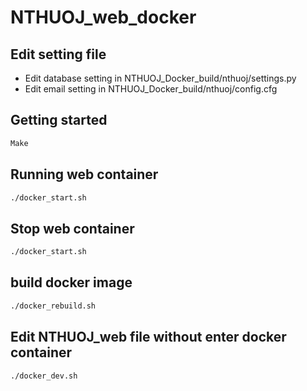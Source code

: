 # NTHUOJ_web_docker

## Edit setting file
  * Edit database setting in NTHUOJ_Docker_build/nthuoj/settings.py
  * Edit email setting in NTHUOJ_Docker_build/nthuoj/config.cfg

## Getting started
```bash
Make
```

## Running web container
```bash
./docker_start.sh
```

## Stop web container
```bash
./docker_start.sh
```

## build docker image
```bash
./docker_rebuild.sh
```

## Edit NTHUOJ_web file without enter docker container
```bash
./docker_dev.sh
```
